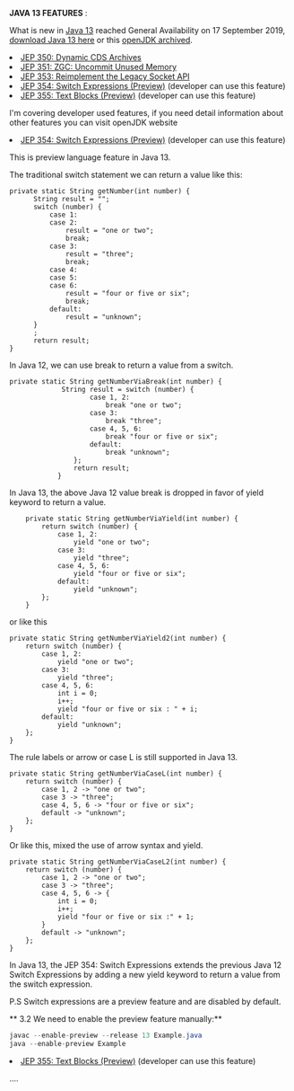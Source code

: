 **JAVA 13 FEATURES** :

What is new in 
<a href="https://openjdk.java.net/projects/jdk/13/">Java 13</a> reached General Availability on 17 September 2019, <a href="https://jdk.java.net/java-se-ri/13">download Java 13 here</a> or this <a href="https://jdk.java.net/archive/">openJDK archived</a>.

<li><a href="https://openjdk.java.net/jeps/350">JEP 350: Dynamic CDS Archives</a></li>
<li><a href="https://openjdk.java.net/jeps/351">JEP 351: ZGC: Uncommit Unused Memory</a></li>
<li><a href="https://openjdk.java.net/jeps/353">JEP 353: Reimplement the Legacy Socket API</a></li>
<li><a href="https://openjdk.java.net/jeps/354">JEP 354: Switch Expressions (Preview)</a> (developer can use this feature)</li>
<li><a href="https://openjdk.java.net/jeps/355">JEP 355: Text Blocks (Preview)</a> (developer can use this feature)</li>

I'm covering developer used features, if you need detail information about other features you can visit openJDK website

<li><a href="https://openjdk.java.net/jeps/354">JEP 354: Switch Expressions (Preview)</a> (developer can use this feature)</li>

This is preview language feature in Java 13.

The traditional switch statement we can return a value like this:
   
    private static String getNumber(int number) {
          String result = "";
          switch (number) {
              case 1:
              case 2:
                  result = "one or two";
                  break;
              case 3:
                  result = "three";
                  break;
              case 4:
              case 5:
              case 6:
                  result = "four or five or six";
                  break;
              default:
                  result = "unknown";
          }
          ;
          return result;
    }	  
  
In Java 12, we can use break to return a value from a switch.
        

    private static String getNumberViaBreak(int number) {
                 String result = switch (number) {
                        case 1, 2:
                            break "one or two";
                        case 3:
                            break "three";
                        case 4, 5, 6:
                            break "four or five or six";
                        default:
                            break "unknown";
                    };
                    return result;
                }
 
In Java 13, the above Java 12 value break is dropped in favor of yield keyword to return a value.


        private static String getNumberViaYield(int number) {
            return switch (number) {
                case 1, 2:
                    yield "one or two";
                case 3:
                    yield "three";
                case 4, 5, 6:
                    yield "four or five or six";
                default:
                    yield "unknown";
            };
        }

or like this



    private static String getNumberViaYield2(int number) {
        return switch (number) {
            case 1, 2:
                yield "one or two";
            case 3:
                yield "three";
            case 4, 5, 6:
                int i = 0;
                i++;
                yield "four or five or six : " + i;
            default:
                yield "unknown";
        };
    }

The rule labels or arrow or case L is still supported in Java 13.



    private static String getNumberViaCaseL(int number) {
        return switch (number) {
            case 1, 2 -> "one or two";
            case 3 -> "three";
            case 4, 5, 6 -> "four or five or six";
            default -> "unknown";
        };
    }
    
Or like this, mixed the use of arrow syntax and yield.



    private static String getNumberViaCaseL2(int number) {
        return switch (number) {
            case 1, 2 -> "one or two";
            case 3 -> "three";
            case 4, 5, 6 -> {
                int i = 0;
                i++;
                yield "four or five or six :" + 1;
            }
            default -> "unknown";
        };
    }
 
 In Java 13, the JEP 354: Switch Expressions extends the previous Java 12 Switch Expressions by adding a new yield keyword to return a value from the switch expression.

 P.S Switch expressions are a preview feature and are disabled by default.
 
** 3.2 We need to enable the preview feature manually:**

```java
javac --enable-preview --release 13 Example.java
java --enable-preview Example
```

<li><a href="https://openjdk.java.net/jeps/355">JEP 355: Text Blocks (Preview)</a> (developer can use this feature)</li>

....

